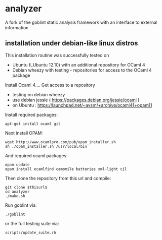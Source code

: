 analyzer
========

A fork of the goblint static analysis framework with an interface to external information.

installation under debian-like linux distros
--------------------------------------------

This installation routine was successfully tested on
* Ubuntu (LUbuntu 12.10) with an additional repository for OCaml 4
* Debian wheezy with testing - repositories for access to the OCaml 4 package

Install Ocaml 4.…
Get access to a repository
* testing on debian wheezy
* use debian jessie ( https://packages.debian.org/jessie/ocaml ) 
* on Ubuntu : https://launchpad.net/~avsm/+archive/ocaml41+opam11

Install required packages:
```
apt-get install ocaml git
```

Next install OPAM:
```
wget http://www.ocamlpro.com/pub/opam_installer.sh
sh ./opam_installer.sh /usr/local/bin
```

And required ocaml packages:
```
opam update
opam install ocamlfind camomile batteries xml-light cil
```


Then clone the repository from this url and compile:
```
git clone $thisurl$
cd analyzer
./make.sh
```

Run goblint via:
```
./goblint
```
or the full testing suite via:
```
scripts/update_suite.rb
```

